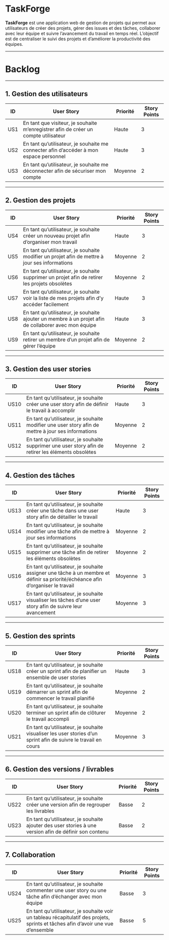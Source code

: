 # TaskForge

**TaskForge** est une application web de gestion de projets qui permet aux utilisateurs de créer des projets, gérer des issues et des tâches, collaborer avec leur équipe et suivre l’avancement du travail en temps réel. L’objectif est de centraliser le suivi des projets et d’améliorer la productivité des équipes.  

---

# Backlog

---

## 1. Gestion des utilisateurs

| ID  | User Story | Priorité | Story Points |
|-----|-------------|-----------|--------------|
| US1 | En tant que visiteur, je souhaite m’enregistrer afin de créer un compte utilisateur | Haute | 3 |
| US2 | En tant qu’utilisateur, je souhaite me connecter afin d’accéder à mon espace personnel | Haute | 3 |
| US3 | En tant qu’utilisateur, je souhaite me déconnecter afin de sécuriser mon compte | Moyenne | 2 |

---

## 2. Gestion des projets

| ID  | User Story | Priorité | Story Points |
|-----|-------------|-----------|--------------|
| US4 | En tant qu’utilisateur, je souhaite créer un nouveau projet afin d’organiser mon travail | Haute | 3 |
| US5 | En tant qu’utilisateur, je souhaite modifier un projet afin de mettre à jour ses informations | Moyenne | 2 |
| US6 | En tant qu’utilisateur, je souhaite supprimer un projet afin de retirer les projets obsolètes | Moyenne | 2 |
| US7 | En tant qu’utilisateur, je souhaite voir la liste de mes projets afin d’y accéder facilement | Haute | 3 |
| US8 | En tant qu’utilisateur, je souhaite ajouter un membre à un projet afin de collaborer avec mon équipe | Haute | 3 |
| US9 | En tant qu’utilisateur, je souhaite retirer un membre d’un projet afin de gérer l’équipe | Moyenne | 2 |

---

## 3. Gestion des user stories

| ID  | User Story | Priorité | Story Points |
|-----|-------------|-----------|--------------|
| US10 | En tant qu’utilisateur, je souhaite créer une user story afin de définir le travail à accomplir | Haute | 3 |
| US11 | En tant qu’utilisateur, je souhaite modifier une user story afin de mettre à jour ses informations | Moyenne | 2 |
| US12 | En tant qu’utilisateur, je souhaite supprimer une user story afin de retirer les éléments obsolètes | Moyenne | 2 |

---

## 4. Gestion des tâches

| ID  | User Story | Priorité | Story Points |
|-----|-------------|-----------|--------------|
| US13 | En tant qu’utilisateur, je souhaite créer une tâche dans une user story afin de détailler le travail | Haute | 3 |
| US14 | En tant qu’utilisateur, je souhaite modifier une tâche afin de mettre à jour ses informations | Moyenne | 2 |
| US15 | En tant qu’utilisateur, je souhaite supprimer une tâche afin de retirer les éléments obsolètes | Moyenne | 2 |
| US16 | En tant qu’utilisateur, je souhaite assigner une tâche à un membre et définir sa priorité/échéance afin d’organiser le travail | Moyenne | 3 |
| US17 | En tant qu’utilisateur, je souhaite visualiser les tâches d’une user story afin de suivre leur avancement | Moyenne | 3 |

---

## 5. Gestion des sprints

| ID  | User Story | Priorité | Story Points |
|-----|-------------|-----------|--------------|
| US18 | En tant qu’utilisateur, je souhaite créer un sprint afin de planifier un ensemble de user stories | Haute | 3 |
| US19 | En tant qu’utilisateur, je souhaite démarrer un sprint afin de commencer le travail planifié | Moyenne | 2 |
| US20 | En tant qu’utilisateur, je souhaite terminer un sprint afin de clôturer le travail accompli | Moyenne | 2 |
| US21 | En tant qu’utilisateur, je souhaite visualiser les user stories d’un sprint afin de suivre le travail en cours | Moyenne | 3 |

---

## 6. Gestion des versions / livrables

| ID  | User Story | Priorité | Story Points |
|-----|-------------|-----------|--------------|
| US22 | En tant qu’utilisateur, je souhaite créer une version afin de regrouper les livrables | Basse | 2 |
| US23 | En tant qu’utilisateur, je souhaite ajouter des user stories à une version afin de définir son contenu | Basse | 2 |

---

## 7. Collaboration

| ID  | User Story | Priorité | Story Points |
|-----|-------------|-----------|--------------|
| US24 | En tant qu’utilisateur, je souhaite commenter une user story ou une tâche afin d’échanger avec mon équipe | Basse | 3 |
| US25 | En tant qu’utilisateur, je souhaite voir un tableau récapitulatif des projets, sprints et tâches afin d’avoir une vue d’ensemble | Basse | 5 |
